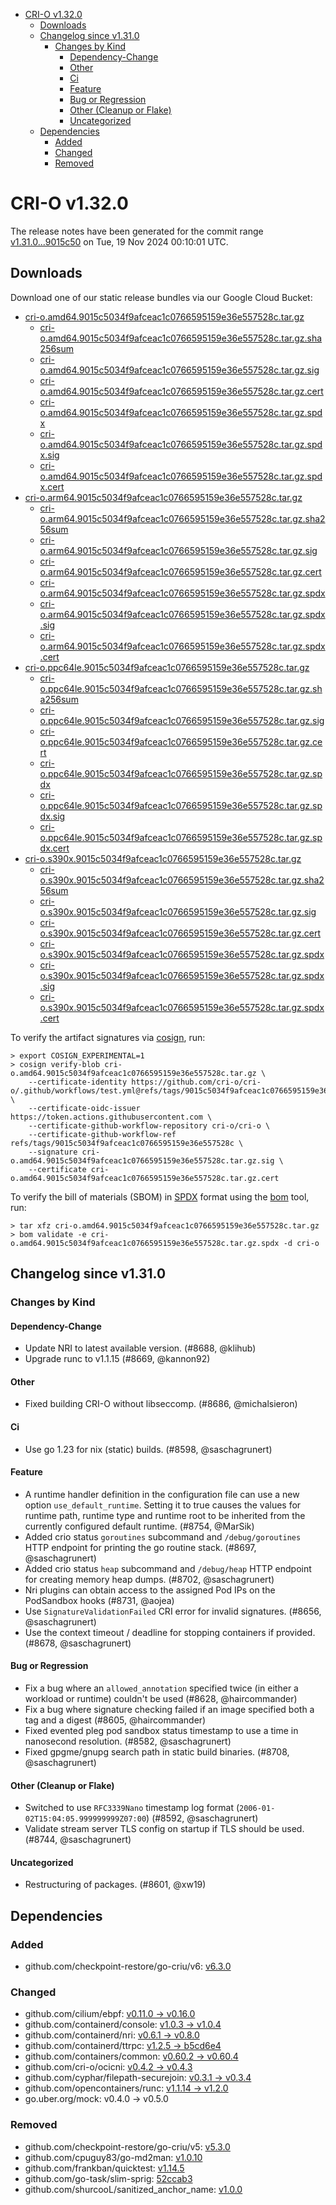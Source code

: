 - [CRI-O v1.32.0](#cri-o-v1320)
  - [Downloads](#downloads)
  - [Changelog since v1.31.0](#changelog-since-v1310)
    - [Changes by Kind](#changes-by-kind)
      - [Dependency-Change](#dependency-change)
      - [Other](#other)
      - [Ci](#ci)
      - [Feature](#feature)
      - [Bug or Regression](#bug-or-regression)
      - [Other (Cleanup or Flake)](#other-cleanup-or-flake)
      - [Uncategorized](#uncategorized)
  - [Dependencies](#dependencies)
    - [Added](#added)
    - [Changed](#changed)
    - [Removed](#removed)

# CRI-O v1.32.0

The release notes have been generated for the commit range
[v1.31.0...9015c50](https://github.com/cri-o/cri-o/compare/v1.31.0...v1.32.0) on Tue, 19 Nov 2024 00:10:01 UTC.

## Downloads

Download one of our static release bundles via our Google Cloud Bucket:

- [cri-o.amd64.9015c5034f9afceac1c0766595159e36e557528c.tar.gz](https://storage.googleapis.com/cri-o/artifacts/cri-o.amd64.9015c5034f9afceac1c0766595159e36e557528c.tar.gz)
  - [cri-o.amd64.9015c5034f9afceac1c0766595159e36e557528c.tar.gz.sha256sum](https://storage.googleapis.com/cri-o/artifacts/cri-o.amd64.9015c5034f9afceac1c0766595159e36e557528c.tar.gz.sha256sum)
  - [cri-o.amd64.9015c5034f9afceac1c0766595159e36e557528c.tar.gz.sig](https://storage.googleapis.com/cri-o/artifacts/cri-o.amd64.9015c5034f9afceac1c0766595159e36e557528c.tar.gz.sig)
  - [cri-o.amd64.9015c5034f9afceac1c0766595159e36e557528c.tar.gz.cert](https://storage.googleapis.com/cri-o/artifacts/cri-o.amd64.9015c5034f9afceac1c0766595159e36e557528c.tar.gz.cert)
  - [cri-o.amd64.9015c5034f9afceac1c0766595159e36e557528c.tar.gz.spdx](https://storage.googleapis.com/cri-o/artifacts/cri-o.amd64.9015c5034f9afceac1c0766595159e36e557528c.tar.gz.spdx)
  - [cri-o.amd64.9015c5034f9afceac1c0766595159e36e557528c.tar.gz.spdx.sig](https://storage.googleapis.com/cri-o/artifacts/cri-o.amd64.9015c5034f9afceac1c0766595159e36e557528c.tar.gz.spdx.sig)
  - [cri-o.amd64.9015c5034f9afceac1c0766595159e36e557528c.tar.gz.spdx.cert](https://storage.googleapis.com/cri-o/artifacts/cri-o.amd64.9015c5034f9afceac1c0766595159e36e557528c.tar.gz.spdx.cert)
- [cri-o.arm64.9015c5034f9afceac1c0766595159e36e557528c.tar.gz](https://storage.googleapis.com/cri-o/artifacts/cri-o.arm64.9015c5034f9afceac1c0766595159e36e557528c.tar.gz)
  - [cri-o.arm64.9015c5034f9afceac1c0766595159e36e557528c.tar.gz.sha256sum](https://storage.googleapis.com/cri-o/artifacts/cri-o.arm64.9015c5034f9afceac1c0766595159e36e557528c.tar.gz.sha256sum)
  - [cri-o.arm64.9015c5034f9afceac1c0766595159e36e557528c.tar.gz.sig](https://storage.googleapis.com/cri-o/artifacts/cri-o.arm64.9015c5034f9afceac1c0766595159e36e557528c.tar.gz.sig)
  - [cri-o.arm64.9015c5034f9afceac1c0766595159e36e557528c.tar.gz.cert](https://storage.googleapis.com/cri-o/artifacts/cri-o.arm64.9015c5034f9afceac1c0766595159e36e557528c.tar.gz.cert)
  - [cri-o.arm64.9015c5034f9afceac1c0766595159e36e557528c.tar.gz.spdx](https://storage.googleapis.com/cri-o/artifacts/cri-o.arm64.9015c5034f9afceac1c0766595159e36e557528c.tar.gz.spdx)
  - [cri-o.arm64.9015c5034f9afceac1c0766595159e36e557528c.tar.gz.spdx.sig](https://storage.googleapis.com/cri-o/artifacts/cri-o.arm64.9015c5034f9afceac1c0766595159e36e557528c.tar.gz.spdx.sig)
  - [cri-o.arm64.9015c5034f9afceac1c0766595159e36e557528c.tar.gz.spdx.cert](https://storage.googleapis.com/cri-o/artifacts/cri-o.arm64.9015c5034f9afceac1c0766595159e36e557528c.tar.gz.spdx.cert)
- [cri-o.ppc64le.9015c5034f9afceac1c0766595159e36e557528c.tar.gz](https://storage.googleapis.com/cri-o/artifacts/cri-o.ppc64le.9015c5034f9afceac1c0766595159e36e557528c.tar.gz)
  - [cri-o.ppc64le.9015c5034f9afceac1c0766595159e36e557528c.tar.gz.sha256sum](https://storage.googleapis.com/cri-o/artifacts/cri-o.ppc64le.9015c5034f9afceac1c0766595159e36e557528c.tar.gz.sha256sum)
  - [cri-o.ppc64le.9015c5034f9afceac1c0766595159e36e557528c.tar.gz.sig](https://storage.googleapis.com/cri-o/artifacts/cri-o.ppc64le.9015c5034f9afceac1c0766595159e36e557528c.tar.gz.sig)
  - [cri-o.ppc64le.9015c5034f9afceac1c0766595159e36e557528c.tar.gz.cert](https://storage.googleapis.com/cri-o/artifacts/cri-o.ppc64le.9015c5034f9afceac1c0766595159e36e557528c.tar.gz.cert)
  - [cri-o.ppc64le.9015c5034f9afceac1c0766595159e36e557528c.tar.gz.spdx](https://storage.googleapis.com/cri-o/artifacts/cri-o.ppc64le.9015c5034f9afceac1c0766595159e36e557528c.tar.gz.spdx)
  - [cri-o.ppc64le.9015c5034f9afceac1c0766595159e36e557528c.tar.gz.spdx.sig](https://storage.googleapis.com/cri-o/artifacts/cri-o.ppc64le.9015c5034f9afceac1c0766595159e36e557528c.tar.gz.spdx.sig)
  - [cri-o.ppc64le.9015c5034f9afceac1c0766595159e36e557528c.tar.gz.spdx.cert](https://storage.googleapis.com/cri-o/artifacts/cri-o.ppc64le.9015c5034f9afceac1c0766595159e36e557528c.tar.gz.spdx.cert)
- [cri-o.s390x.9015c5034f9afceac1c0766595159e36e557528c.tar.gz](https://storage.googleapis.com/cri-o/artifacts/cri-o.s390x.9015c5034f9afceac1c0766595159e36e557528c.tar.gz)
  - [cri-o.s390x.9015c5034f9afceac1c0766595159e36e557528c.tar.gz.sha256sum](https://storage.googleapis.com/cri-o/artifacts/cri-o.s390x.9015c5034f9afceac1c0766595159e36e557528c.tar.gz.sha256sum)
  - [cri-o.s390x.9015c5034f9afceac1c0766595159e36e557528c.tar.gz.sig](https://storage.googleapis.com/cri-o/artifacts/cri-o.s390x.9015c5034f9afceac1c0766595159e36e557528c.tar.gz.sig)
  - [cri-o.s390x.9015c5034f9afceac1c0766595159e36e557528c.tar.gz.cert](https://storage.googleapis.com/cri-o/artifacts/cri-o.s390x.9015c5034f9afceac1c0766595159e36e557528c.tar.gz.cert)
  - [cri-o.s390x.9015c5034f9afceac1c0766595159e36e557528c.tar.gz.spdx](https://storage.googleapis.com/cri-o/artifacts/cri-o.s390x.9015c5034f9afceac1c0766595159e36e557528c.tar.gz.spdx)
  - [cri-o.s390x.9015c5034f9afceac1c0766595159e36e557528c.tar.gz.spdx.sig](https://storage.googleapis.com/cri-o/artifacts/cri-o.s390x.9015c5034f9afceac1c0766595159e36e557528c.tar.gz.spdx.sig)
  - [cri-o.s390x.9015c5034f9afceac1c0766595159e36e557528c.tar.gz.spdx.cert](https://storage.googleapis.com/cri-o/artifacts/cri-o.s390x.9015c5034f9afceac1c0766595159e36e557528c.tar.gz.spdx.cert)

To verify the artifact signatures via [cosign](https://github.com/sigstore/cosign), run:

```console
> export COSIGN_EXPERIMENTAL=1
> cosign verify-blob cri-o.amd64.9015c5034f9afceac1c0766595159e36e557528c.tar.gz \
    --certificate-identity https://github.com/cri-o/cri-o/.github/workflows/test.yml@refs/tags/9015c5034f9afceac1c0766595159e36e557528c \
    --certificate-oidc-issuer https://token.actions.githubusercontent.com \
    --certificate-github-workflow-repository cri-o/cri-o \
    --certificate-github-workflow-ref refs/tags/9015c5034f9afceac1c0766595159e36e557528c \
    --signature cri-o.amd64.9015c5034f9afceac1c0766595159e36e557528c.tar.gz.sig \
    --certificate cri-o.amd64.9015c5034f9afceac1c0766595159e36e557528c.tar.gz.cert
```

To verify the bill of materials (SBOM) in [SPDX](https://spdx.org) format using the [bom](https://sigs.k8s.io/bom) tool, run:

```console
> tar xfz cri-o.amd64.9015c5034f9afceac1c0766595159e36e557528c.tar.gz
> bom validate -e cri-o.amd64.9015c5034f9afceac1c0766595159e36e557528c.tar.gz.spdx -d cri-o
```

## Changelog since v1.31.0

### Changes by Kind

#### Dependency-Change
 - Update NRI to latest available version. (#8688, @klihub)
 - Upgrade runc to v1.1.15 (#8669, @kannon92)

#### Other
 - Fixed building CRI-O without libseccomp. (#8686, @michalsieron)

#### Ci
 - Use go 1.23 for nix (static) builds. (#8598, @saschagrunert)

#### Feature
 - A runtime handler definition in the configuration file can use a new option `use_default_runtime`. Setting it to true causes the values for runtime path, runtime type and runtime root to be inherited from the currently configured default runtime. (#8754, @MarSik)
 - Added crio status `goroutines` subcommand and `/debug/goroutines` HTTP endpoint for printing the go routine stack. (#8697, @saschagrunert)
 - Added crio status `heap` subcommand and `/debug/heap` HTTP endpoint for creating memory heap dumps. (#8702, @saschagrunert)
 - Nri plugins can obtain access to the assigned Pod IPs on the PodSandbox hooks (#8731, @aojea)
 - Use `SignatureValidationFailed` CRI error for invalid signatures. (#8656, @saschagrunert)
 - Use the context timeout / deadline for stopping containers if provided. (#8678, @saschagrunert)

#### Bug or Regression
 - Fix a bug where an `allowed_annotation` specified twice (in either a workload or runtime) couldn't be used (#8628, @haircommander)
 - Fix a bug where signature checking failed if an image specified both a tag and a digest (#8605, @haircommander)
 - Fixed evented pleg pod sandbox status timestamp to use a time in nanosecond resolution. (#8582, @saschagrunert)
 - Fixed gpgme/gnupg search path in static build binaries. (#8708, @saschagrunert)

#### Other (Cleanup or Flake)
 - Switched to use `RFC3339Nano` timestamp log format (`2006-01-02T15:04:05.999999999Z07:00`) (#8592, @saschagrunert)
 - Validate stream server TLS config on startup if TLS should be used. (#8744, @saschagrunert)

#### Uncategorized
 - Restructuring of packages. (#8601, @xw19)

## Dependencies

### Added
- github.com/checkpoint-restore/go-criu/v6: [v6.3.0](https://github.com/checkpoint-restore/go-criu/tree/v6.3.0)

### Changed
- github.com/cilium/ebpf: [v0.11.0 → v0.16.0](https://github.com/cilium/ebpf/compare/v0.11.0...v0.16.0)
- github.com/containerd/console: [v1.0.3 → v1.0.4](https://github.com/containerd/console/compare/v1.0.3...v1.0.4)
- github.com/containerd/nri: [v0.6.1 → v0.8.0](https://github.com/containerd/nri/compare/v0.6.1...v0.8.0)
- github.com/containerd/ttrpc: [v1.2.5 → b5cd6e4](https://github.com/containerd/ttrpc/compare/v1.2.5...b5cd6e4)
- github.com/containers/common: [v0.60.2 → v0.60.4](https://github.com/containers/common/compare/v0.60.2...v0.60.4)
- github.com/cri-o/ocicni: [v0.4.2 → v0.4.3](https://github.com/cri-o/ocicni/compare/v0.4.2...v0.4.3)
- github.com/cyphar/filepath-securejoin: [v0.3.1 → v0.3.4](https://github.com/cyphar/filepath-securejoin/compare/v0.3.1...v0.3.4)
- github.com/opencontainers/runc: [v1.1.14 → v1.2.0](https://github.com/opencontainers/runc/compare/v1.1.14...v1.2.0)
- go.uber.org/mock: v0.4.0 → v0.5.0

### Removed
- github.com/checkpoint-restore/go-criu/v5: [v5.3.0](https://github.com/checkpoint-restore/go-criu/tree/v5.3.0)
- github.com/cpuguy83/go-md2man: [v1.0.10](https://github.com/cpuguy83/go-md2man/tree/v1.0.10)
- github.com/frankban/quicktest: [v1.14.5](https://github.com/frankban/quicktest/tree/v1.14.5)
- github.com/go-task/slim-sprig: [52ccab3](https://github.com/go-task/slim-sprig/tree/52ccab3)
- github.com/shurcooL/sanitized_anchor_name: [v1.0.0](https://github.com/shurcooL/sanitized_anchor_name/tree/v1.0.0)
